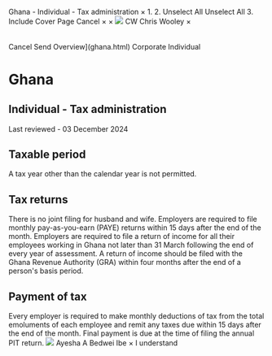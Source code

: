 Ghana - Individual - Tax administration
×
1.
2.
Unselect All
Unselect All
3.
Include Cover Page
Cancel
×
×
![](-/media/world-wide-tax-summaries/attachments/global---chris-wooley.ashx%3Frev=ac5e5f3223b34096b1afc2a6009c7320&revision=ac5e5f32-23b3-4096-b1af-c2a6009c7320&hash=859B7ADC84DC2CBEC9760E9E6EE7DE6D0A8BFCDF)
CW
Chris Wooley
×
######
Cancel
Send
Overview](ghana.html)
Corporate
Individual
# Ghana
## Individual - Tax administration
Last reviewed - 03 December 2024
## Taxable period
A tax year other than the calendar year is not permitted.
## Tax returns
There is no joint filing for husband and wife.
Employers are required to file monthly pay-as-you-earn (PAYE) returns within 15 days after the end of the month.
Employers are required to file a return of income for all their employees working in Ghana not later than 31 March following the end of every year of assessment.
A return of income should be filed with the Ghana Revenue Authority (GRA) within four months after the end of a person's basis period.
## Payment of tax
Every employer is required to make monthly deductions of tax from the total emoluments of each employee and remit any taxes due within 15 days after the end of the month.
Final payment is due at the time of filing the annual PIT return.
![](-/media/world-wide-tax-summaries/attachments/ghana-ayesha-bedwei.ashx%3Frev=40ca845eb26d406385f0303be483bfc9&revision=40ca845e-b26d-4063-85f0-303be483bfc9&hash=8F08F39B4DE87978C82B52AB48D2702FE69BDAF2)
Ayesha A Bedwei Ibe
×
I understand